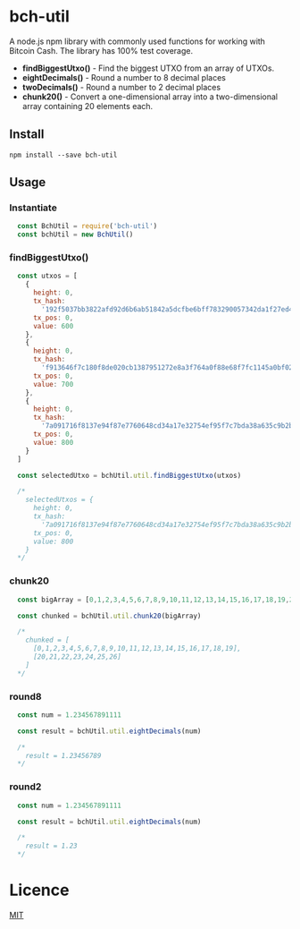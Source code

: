 # bch-util

A node.js npm library with commonly used functions for working with Bitcoin Cash.
The library has 100% test coverage.

- **findBiggestUtxo()** - Find the biggest UTXO from an array of UTXOs.
- **eightDecimals()** - Round a number to 8 decimal places
- **twoDecimals()** - Round a number to 2 decimal places
- **chunk20()** - Convert a one-dimensional array into a two-dimensional array containing 20 elements each.

## Install
`npm install --save bch-util`

## Usage

### Instantiate
```javascript
  const BchUtil = require('bch-util')
  const bchUtil = new BchUtil()
```

### findBiggestUtxo()
```javascript
  const utxos = [
    {
      height: 0,
      tx_hash:
        '192f5037bb3822afd92d6b6ab51842a5dcfbe6bff783290057342da1f27ed414',
      tx_pos: 0,
      value: 600
    },
    {
      height: 0,
      tx_hash:
        'f913646f7c180f8de020cb1387951272e8a3f764a0f88e68f7fc1145a0bf02e9',
      tx_pos: 0,
      value: 700
    },
    {
      height: 0,
      tx_hash:
        '7a091716f8137e94f87e7760648cd34a17e32754ef95f7c7bda38a635c9b2b1b',
      tx_pos: 0,
      value: 800
    }
  ]

  const selectedUtxo = bchUtil.util.findBiggestUtxo(utxos)

  /*
    selectedUtxos = {
      height: 0,
      tx_hash:
        '7a091716f8137e94f87e7760648cd34a17e32754ef95f7c7bda38a635c9b2b1b',
      tx_pos: 0,
      value: 800
    }
  */
```

### chunk20

```javascript
  const bigArray = [0,1,2,3,4,5,6,7,8,9,10,11,12,13,14,15,16,17,18,19,20,21,22,23,24,25,26]

  const chunked = bchUtil.util.chunk20(bigArray)

  /*
    chunked = [
      [0,1,2,3,4,5,6,7,8,9,10,11,12,13,14,15,16,17,18,19],
      [20,21,22,23,24,25,26]
    ]
  */
```

### round8

```javascript
  const num = 1.234567891111

  const result = bchUtil.util.eightDecimals(num)

  /*
    result = 1.23456789
  */
```

### round2
```javascript
  const num = 1.234567891111

  const result = bchUtil.util.eightDecimals(num)

  /*
    result = 1.23
  */
```

# Licence
[MIT](LICENSE.md)
